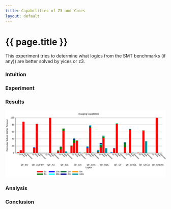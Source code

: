 ```yaml
---
title: Capabilities of Z3 and Yices
layout: default
---
```


# {{ page.title }}

This experiment tries to determine what logics from the SMT benchmarks (if any))
are better solved by yices or z3.

### Intuition


### Experiment


### Results

![Results][1]

### Analysis

### Conclusion

[1]: img/power/power.svg